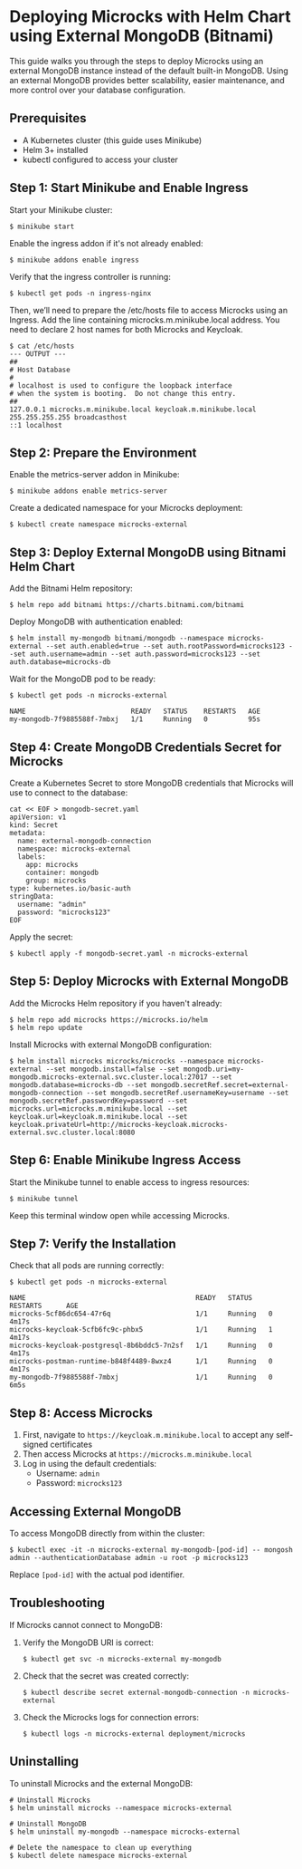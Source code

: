 # Deploying Microcks with Helm Chart using External MongoDB (Bitnami)

This guide walks you through the steps to deploy Microcks using an external MongoDB instance instead of the default built-in MongoDB. Using an external MongoDB provides better scalability, easier maintenance, and more control over your database configuration.

## Prerequisites

- A Kubernetes cluster (this guide uses Minikube)
- Helm 3+ installed
- kubectl configured to access your cluster

## Step 1: Start Minikube and Enable Ingress

Start your Minikube cluster:

```shell
$ minikube start
```

Enable the ingress addon if it's not already enabled:

```shell
$ minikube addons enable ingress
```

Verify that the ingress controller is running:

```shell
$ kubectl get pods -n ingress-nginx
```

Then, we’ll need to prepare the /etc/hosts file to access Microcks using an Ingress. Add the line containing microcks.m.minikube.local address. You need to declare 2 host names for both Microcks and Keycloak.

```shell
$ cat /etc/hosts
--- OUTPUT --- 
##
# Host Database
#
# localhost is used to configure the loopback interface
# when the system is booting.  Do not change this entry.
##
127.0.0.1 microcks.m.minikube.local keycloak.m.minikube.local
255.255.255.255 broadcasthost
::1 localhost
```

## Step 2: Prepare the Environment

Enable the metrics-server addon in Minikube:

```shell
$ minikube addons enable metrics-server
```

Create a dedicated namespace for your Microcks deployment:

```shell
$ kubectl create namespace microcks-external
```

## Step 3: Deploy External MongoDB using Bitnami Helm Chart

Add the Bitnami Helm repository:

```shell
$ helm repo add bitnami https://charts.bitnami.com/bitnami
```

Deploy MongoDB with authentication enabled:

```shell
$ helm install my-mongodb bitnami/mongodb --namespace microcks-external --set auth.enabled=true --set auth.rootPassword=microcks123 --set auth.username=admin --set auth.password=microcks123 --set auth.database=microcks-db
```

Wait for the MongoDB pod to be ready:

```shell
$ kubectl get pods -n microcks-external 

NAME                          READY   STATUS    RESTARTS   AGE                                                  
my-mongodb-7f9885588f-7mbxj   1/1     Running   0          95s
```

## Step 4: Create MongoDB Credentials Secret for Microcks

Create a Kubernetes Secret to store MongoDB credentials that Microcks will use to connect to the database:

```shell
cat << EOF > mongodb-secret.yaml
apiVersion: v1
kind: Secret
metadata:
  name: external-mongodb-connection
  namespace: microcks-external
  labels:
    app: microcks
    container: mongodb
    group: microcks
type: kubernetes.io/basic-auth
stringData:
  username: "admin"
  password: "microcks123"
EOF
```

Apply the secret:

```shell
$ kubectl apply -f mongodb-secret.yaml -n microcks-external
```

## Step 5: Deploy Microcks with External MongoDB

Add the Microcks Helm repository if you haven't already:

```shell
$ helm repo add microcks https://microcks.io/helm
$ helm repo update
```

Install Microcks with external MongoDB configuration:

```shell
$ helm install microcks microcks/microcks --namespace microcks-external --set mongodb.install=false --set mongodb.uri=my-mongodb.microcks-external.svc.cluster.local:27017 --set mongodb.database=microcks-db --set mongodb.secretRef.secret=external-mongodb-connection --set mongodb.secretRef.usernameKey=username --set mongodb.secretRef.passwordKey=password --set microcks.url=microcks.m.minikube.local --set keycloak.url=keycloak.m.minikube.local --set keycloak.privateUrl=http://microcks-keycloak.microcks-external.svc.cluster.local:8080
```


## Step 6: Enable Minikube Ingress Access

Start the Minikube tunnel to enable access to ingress resources:

```shell
$ minikube tunnel
```

Keep this terminal window open while accessing Microcks.

## Step 7: Verify the Installation

Check that all pods are running correctly:

```shell
$ kubectl get pods -n microcks-external

NAME                                          READY   STATUS    RESTARTS      AGE
microcks-5cf86dc654-47r6q                     1/1     Running   0             4m17s
microcks-keycloak-5cfb6fc9c-phbx5             1/1     Running   1             4m17s
microcks-keycloak-postgresql-8b6bddc5-7n2sf   1/1     Running   0             4m17s
microcks-postman-runtime-b848f4489-8wxz4      1/1     Running   0             4m17s
my-mongodb-7f9885588f-7mbxj                   1/1     Running   0             6m5s
```


## Step 8: Access Microcks

1. First, navigate to `https://keycloak.m.minikube.local` to accept any self-signed certificates
2. Then access Microcks at `https://microcks.m.minikube.local`
3. Log in using the default credentials:
   - Username: `admin`
   - Password: `microcks123`

## Accessing External MongoDB

To access MongoDB directly from within the cluster:

```shell
$ kubectl exec -it -n microcks-external my-mongodb-[pod-id] -- mongosh admin --authenticationDatabase admin -u root -p microcks123
```

Replace `[pod-id]` with the actual pod identifier.


## Troubleshooting

If Microcks cannot connect to MongoDB:

1. Verify the MongoDB URI is correct:
   ```shell
   $ kubectl get svc -n microcks-external my-mongodb
   ```

2. Check that the secret was created correctly:
   ```shell
   $ kubectl describe secret external-mongodb-connection -n microcks-external
   ```

3. Check the Microcks logs for connection errors:
   ```shell
   $ kubectl logs -n microcks-external deployment/microcks
   ```

## Uninstalling

To uninstall Microcks and the external MongoDB:

```shell
# Uninstall Microcks
$ helm uninstall microcks --namespace microcks-external

# Uninstall MongoDB
$ helm uninstall my-mongodb --namespace microcks-external

# Delete the namespace to clean up everything
$ kubectl delete namespace microcks-external
```

